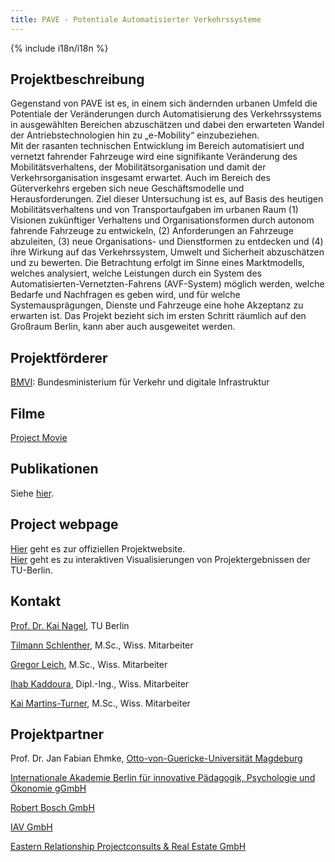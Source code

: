 ```yaml
---
title: PAVE - Potentiale Automatisierter Verkehrssysteme
---
```


{% include i18n/i18n %}

<div class="invert-images" markdown=1>

## Projektbeschreibung

Gegenstand von PAVE ist es, in einem sich ändernden urbanen Umfeld die Potentiale der Veränderungen durch Automatisierung des Verkehrssystems in ausgewählten Bereichen abzuschätzen und dabei den erwarteten Wandel der Antriebstechnologien hin zu „e-Mobility“ einzubeziehen.  
Mit der rasanten technischen Entwicklung im Bereich automatisiert und vernetzt fahrender Fahrzeuge wird eine signifikante Veränderung des Mobilitätsverhaltens, der Mobilitätsorganisation und damit der Verkehrsorganisation insgesamt erwartet. Auch im Bereich des Güterverkehrs ergeben sich neue Geschäftsmodelle und Herausforderungen. Ziel dieser Untersuchung ist es, auf Basis des heutigen Mobilitätsverhaltens und von Transportaufgaben im urbanen Raum (1) Visionen zukünftiger Verhaltens und Organisationsformen durch autonom fahrende Fahrzeuge zu entwickeln, (2) Anforderungen an Fahrzeuge abzuleiten, (3) neue Organisations- und Dienstformen zu entdecken und (4) ihre Wirkung auf das Verkehrssystem, Umwelt und Sicherheit abzuschätzen und zu bewerten. Die Betrachtung erfolgt im Sinne eines Marktmodells, welches analysiert, welche Leistungen durch ein System des Automatisierten-Vernetzten-Fahrens (AVF-System) möglich werden, welche Bedarfe und Nachfragen es geben wird, und für welche Systemausprägungen, Dienste und Fahrzeuge eine hohe Akzeptanz zu erwarten ist. Das Projekt bezieht sich im ersten Schritt räumlich auf den Großraum Berlin, kann aber auch ausgeweitet werden.

## Projektförderer

[BMVI](https://www.bmvi.de/DE/Home/home.html): Bundesministerium für Verkehr und digitale Infrastruktur

## Filme

[Project Movie](https://youtu.be/lE9us7EoaLc)

## Publikationen

Siehe [hier](https://vsp.berlin/publications/?tags=bmvi-pave).

## Project webpage

[Hier](https://pave-your-way.de/) geht es zur offiziellen Projektwebsite.  
[Hier](http://vsp.berlin/pave) geht es zu interaktiven Visualisierungen von Projektergebnissen der TU-Berlin.  
  

## Kontakt

[Prof. Dr. Kai Nagel](https://www.tu.berlin/vsp/team), TU Berlin

[Tilmann Schlenther](https://www.tu.berlin/vsp/team), M.Sc., Wiss. Mitarbeiter

[Gregor Leich](https://www.tu.berlin/vsp/team), M.Sc., Wiss. Mitarbeiter

[Ihab Kaddoura](https://www.tu.berlin/vsp/team), Dipl.-Ing., Wiss. Mitarbeiter

[Kai Martins-Turner](https://www.tu.berlin/vsp/team), M.Sc., Wiss. Mitarbeiter

## Projektpartner

Prof. Dr. Jan Fabian Ehmke, [Otto-von-Guericke-Universität Magdeburg](https://www.uni-magdeburg.de/)

[Internationale Akademie Berlin für innovative Pädagogik, Psychologie und Ökonomie gGmbH](http://ina-fu.org/)  
  
[Robert Bosch GmbH](https://www.bosch.de/)

[IAV GmbH](https://www.iav.com/)

[Eastern Relationship Projectconsults & Real Estate GmbH](http://de.erp-berlin.com/)